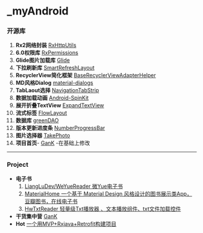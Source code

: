# _myAndroid  

### 开源库
1. **Rx2网络封装** [RxHttpUtils](https://github.com/lygttpod/RxHttpUtils)
2. **6.0权限库** [RxPermissions](https://github.com/tbruyelle/RxPermissions)
3. **Glide图片加载库** [Glide](https://github.com/bumptech/glide)
4. **下拉刷新库** [SmartRefreshLayout](https://github.com/scwang90/SmartRefreshLayout)
5. **RecyclerView简化框架** [BaseRecyclerViewAdapterHelper](https://github.com/CymChad/BaseRecyclerViewAdapterHelper)
6. **MD风格Dialog** [material-dialogs](https://github.com/afollestad/material-dialogs)
7. **TabLaout选择** [NavigationTabStrip](https://github.com/Devlight/NavigationTabStrip)
8. **数据加载动画** [Android-SpinKit](https://github.com/ybq/Android-SpinKit)
9. **展开折叠TextView** [ExpandTextView](https://github.com/lcodecorex/ExpandTextView)
10. **流式标签** [FlowLayout](https://github.com/hongyangAndroid/FlowLayout)
11. **数据库** [greenDAO](https://github.com/greenrobot/greenDAO)
12. **版本更新进度条** [NumberProgressBar](https://github.com/daimajia/NumberProgressBar)
13. **图片选择器** [TakePhoto](https://github.com/crazycodeboy/TakePhoto)
14. **项目首页**- [GanK](https://github.com/dongjunkun/GanK) -在基础上修改

--------------------------------------------

### Project
* **电子书**  
   1. [LiangLuDev/WeYueReader 微Yue电子书](https://github.com/LiangLuDev/WeYueReader)  
   2. [MaterialHome 一个基于 Material Design 风格设计的图书展示类App，豆瓣图书，在线电子书](https://github.com/hymanme/MaterialHome)  
   3. [HwTxtReader 轻量级Txt播放器 、文本播放组件、txt文件加载控件](https://github.com/bifan-wei/HwTxtReader)
* **干货集中营** [GanK](https://github.com/dongjunkun/GanK)
* **Hot** [一个用MVP+Rxjava+Retrofit构建项目](https://github.com/zj-wukewei/Hot)

